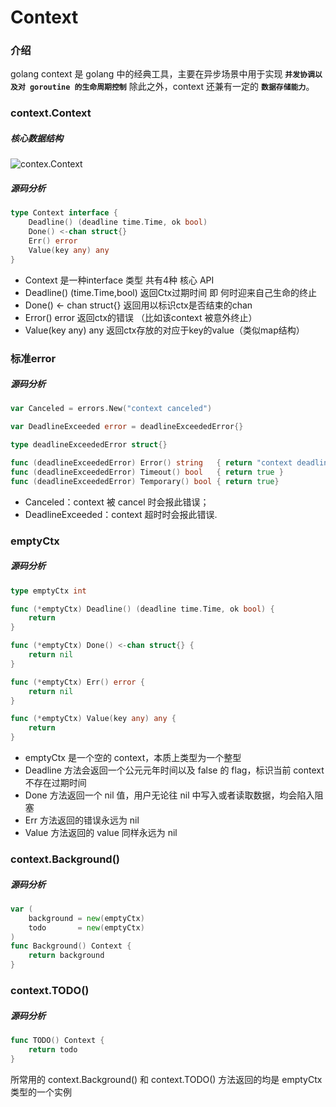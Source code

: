 # Context

### 介绍

 golang context  是 golang 中的经典工具，主要在异步场景中用于实现  **`并发协调以及对 goroutine 的生命周期控制`** 除此之外，context 还兼有一定的 **`数据存储能力`**。

### context.Context

##### 核心数据结构

![contex.Context](C:\Users\admin\Desktop\golang\Advanced-进阶\image\context.Context.png)

##### 源码分析

```go
type Context interface {
    Deadline() (deadline time.Time, ok bool)
    Done() <-chan struct{}
    Err() error
    Value(key any) any
}
```

- Context 是一种interface 类型 共有4种 核心 API
- Deadline() (time.Time,bool)  返回Ctx过期时间 即 何时迎来自己生命的终止
- Done() <- chan struct{} 返回用以标识ctx是否结束的chan
- Error() error  返回ctx的错误 （比如该context 被意外终止）
- Value(key any) any 返回ctx存放的对应于key的value（类似map结构）

### 标准error

##### 源码分析

```go
var Canceled = errors.New("context canceled")

var DeadlineExceeded error = deadlineExceededError{}

type deadlineExceededError struct{}

func (deadlineExceededError) Error() string   { return "context deadline exceeded" }
func (deadlineExceededError) Timeout() bool   { return true }
func (deadlineExceededError) Temporary() bool { return true}
```

- Canceled：context 被 cancel 时会报此错误；
- DeadlineExceeded：context 超时时会报此错误.

### emptyCtx

##### 源码分析

```go
type emptyCtx int

func (*emptyCtx) Deadline() (deadline time.Time, ok bool) {
    return
}

func (*emptyCtx) Done() <-chan struct{} {
    return nil
}

func (*emptyCtx) Err() error {
    return nil
}

func (*emptyCtx) Value(key any) any {
    return 
}
```

- emptyCtx 是一个空的 context，本质上类型为一个整型
- Deadline 方法会返回一个公元元年时间以及 false 的 flag，标识当前 context 不存在过期时间
-  Done 方法返回一个 nil 值，用户无论往 nil 中写入或者读取数据，均会陷入阻塞
-  Err 方法返回的错误永远为 nil
- Value 方法返回的 value 同样永远为 nil

### context.Background() 

##### 源码分析

```go
var (
    background = new(emptyCtx)
    todo       = new(emptyCtx)
)
func Background() Context {
    return background
}
```

### context.TODO()

##### 源码分析

```go
func TODO() Context {
    return todo
}
```

所常用的 context.Background() 和 context.TODO() 方法返回的均是 emptyCtx 类型的一个实例